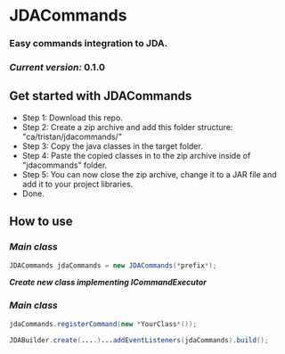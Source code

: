 # JDACommands

### Easy commands integration to JDA.
### *Current version:* **0.1.0**

## Get started with JDACommands

- Step 1: Download this repo.
- Step 2: Create a zip archive and add this folder structure: "ca/tristan/jdacommands/"
- Step 3: Copy the java classes in the target folder.
- Step 4: Paste the copied classes in to the zip archive inside of "jdacommands" folder.
- Step 5: You can now close the zip archive, change it to a JAR file and add it to your project libraries.
- Done.

## How to use

### *Main class*
```java
JDACommands jdaCommands = new JDACommands(*prefix*);
```

***Create new class implementing ICommandExecutor***

### *Main class*
```java
jdaCommands.registerCommand(new *YourClass*());

JDABuilder.create(....)...addEventListeners(jdaCommands).build();
```
